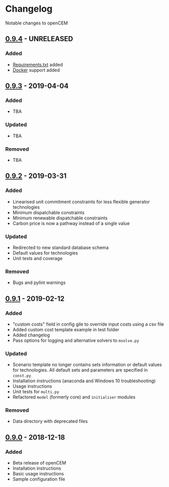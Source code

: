 # Changelog

Notable changes to openCEM

## [0.9.4](https://github.com/CEMOsuite/openCEM/tree/0.9.4) - UNRELEASED

### Added

*   [Requirements.txt](./Requirements.txt) added
*   [Docker](https://docker.com) support added

## [0.9.3](https://github.com/CEMOsuite/openCEM/tree/0.9.3) - 2019-04-04

### Added

*   TBA

### Updated

*   TBA

### Removed

*   TBA

## [0.9.2](https://github.com/CEMOsuite/openCEM/tree/0.9.2) - 2019-03-31

### Added

*   Linearised unit commitment constraints for less flexible generator
    technologies
*   Minimum dispatchable constraints
*   Minimum renewable dispatchable constraints
*   Carbon price is now a pathway instead of a single value

### Updated

*   Redirected to new standard database schema
*   Default values for technologies
*   Unit tests and coverage

### Removed

*   Bugs and pylint warnings

## [0.9.1](https://github.com/CEMOsuite/openCEM/tree/0.9.1) - 2019-02-12

### Added

*   "custom costs" field in config gile to override input costs using a csv file
*   Added custom cost template example in test folder
*   Added changelog
*   Pass options for logging and alternative solvers to `msolve.py`

### Updated

*   Scenario template no longer contains sets information or default values for
    technologies. All default sets and parameters are specified in `const.py`
*   Installation instructions (anaconda and Windows 10 troubleshooting)
*   Usage instructions
*   Unit tests for `multi.py`
*   Refactored `model` (formerly core) and `initialiser` modules

### Removed

*   Data directory with deprecated files

## [0.9.0](https://github.com/CEMOsuite/openCEM/tree/0.9.0) - 2018-12-18

### Added

*   Beta release of openCEM
*   Installation instructions
*   Basic usage instructions
*   Sample configuration file
